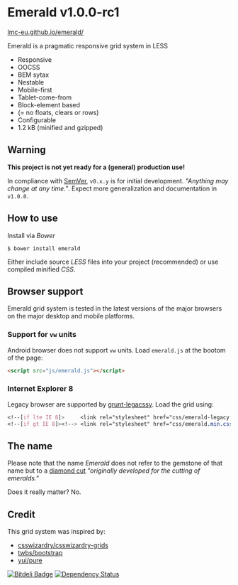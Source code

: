 # Emerald v1.0.0-rc1

[lmc-eu.github.io/emerald/](http://lmc-eu.github.io/emerald/)

Emerald is a pragmatic responsive grid system in LESS 

* Responsive
* OOCSS
* BEM sytax
* Nestable
* Mobile-first
* Tablet-come-from
* Block-element based
* (= no floats, clears or rows)
* Configurable
* 1.2 kB (minified and gzipped)

## Warning
**This project is not yet ready for a (general) production use!**

In compliance with [SemVer](http://semver.org/), `v0.x.y` is for initial development. *"Anything may change at any time."*.
Expect more generalization and documentation in `v1.0.0`.

## How to use
Install via *Bower*

`$ bower install emerald`

Either include source *LESS* files into your project (recommended) or use compiled minified *CSS*.

## Browser support

Emerald grid system is tested in the latest versions of the major browsers on the major desktop and mobile platforms.

### Support for `vw` units
Android browser does not support `vw` units. Load `emerald.js` at the
bootom of the page:

```html
<script src="js/emerald.js"></script>
```

### Internet Explorer 8
Legacy browser are supported by [grunt-legacssy](https://github.com/robinpokorny/grunt-legacssy). Load the grid using:

```css
<!--[if lte IE 8]>     <link rel="stylesheet" href="css/emerald-legacy.min.css"> <![endif]-->
<!--[if gt IE 8]><!--> <link rel="stylesheet" href="css/emerald.min.css"> <!--<![endif]-->
```

## The name
Please note that the name *Emerald* does not refer to the gemstone of that name but to a [diamond cut](http://www.lumeradiamonds.com/diamond-education/emerald-cut-diamond) *"originally developed for the cutting of emeralds."*

Does it really matter? No.

## Credit

This grid system was inspired by:

* [csswizardry/csswizardry-grids](http://github.com/csswizardry/csswizardry-grids)
* [twbs/bootstrap](http://github.com/twbs/bootstrap)
* [yui/pure](http://github.com/yui/pure)


[![Bitdeli Badge](https://d2weczhvl823v0.cloudfront.net/lmc-eu/emerald/trend.png)](https://bitdeli.com/free "Bitdeli Badge") [![Dependency Status](https://gemnasium.com/lmc-eu/emerald.png)](https://gemnasium.com/lmc-eu/emerald)

